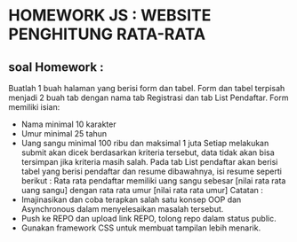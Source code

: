 # HOMEWORK JS : WEBSITE PENGHITUNG RATA-RATA
## soal Homework :
Buatlah 1 buah halaman yang berisi form dan tabel. Form dan tabel terpisah menjadi 2 buah tab dengan nama tab Registrasi dan
tab List Pendaftar. Form memiliki isian:
- Nama minimal 10 karakter
- Umur minimal 25 tahun
- Uang sangu minimal 100 ribu dan maksimal 1 juta
Setiap melakukan submit akan dicek berdasarkan kriteria tersebut, data tidak akan bisa tersimpan jika kriteria masih salah.
Pada tab List pendaftar akan berisi tabel yang berisi pendaftar dan resume dibawahnya, isi resume seperti berikut :
Rata rata pendaftar memiliki uang sangu sebesar [nilai rata rata uang sangu] dengan rata rata umur [nilai rata rata umur]
Catatan :
- Imajinasikan dan coba terapkan salah satu konsep OOP dan Asynchronous dalam menyelesaikan masalah tersebut.
- Push ke REPO dan upload link REPO, tolong repo dalam status public.
- Gunakan framework CSS untuk membuat tampilan lebih menarik.